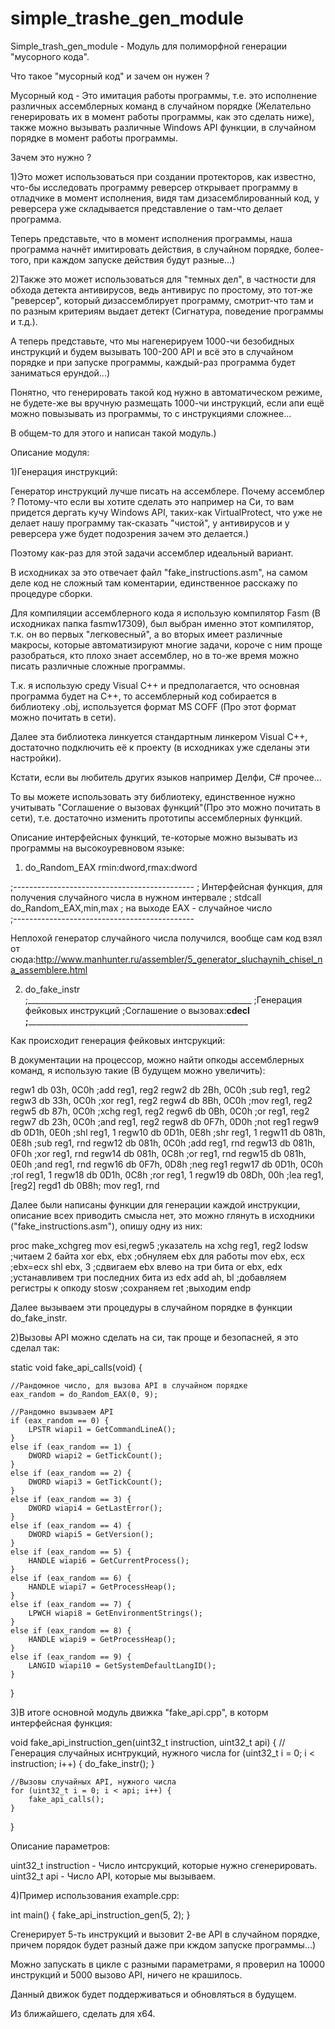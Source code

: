 # simple_trashe_gen_module
Simple_trash_gen_module - Модуль для полиморфной генерации "мусорного кода".

Что такое "мусорный код" и зачем он нужен ?

Мусорный код - Это имитация работы программы, т.е. это исполнение различных ассемблерных команд в случайном порядке (Желательно генерировать их в момент работы программы, как это сделать ниже), также можно вызывать различные Windows API функции, в случайном порядке в момент работы программы.

Зачем это нужно ?

1)Это может использоваться при создании протекторов, как известно, что-бы исследовать программу реверсер открывает программу в отладчике в момент исполнения, видя там дизасемблированный код, у реверсера уже складывается представление о там-что делает программа.

Теперь представьте, что в момент исполнения программы, наша программа начнёт имитировать действия, в случайном порядке, более-того, при каждом запуске действия будут разные...)

2)Также это может использоваться для "темных дел", в частности для обхода детекта антивирусов, ведь антивирус по простому, это тот-же "реверсер", который дизассемблирует программу, смотрит-что там и по разным критериям выдает детект (Сигнатура, поведение программы и т.д.).

А теперь представьте, что мы нагенерируем 1000-чи безобидных инструкций и будем вызывать 100-200 API и всё это в случайном порядке и при запуске программы, каждый-раз программа будет заниматься ерундой...)

Понятно, что генерировать такой код нужно в автоматическом режиме, не будете-же вы вручную размещать 1000-чи инструкций, если апи ещё можно повызывать из программы, то с инструкциями сложнее...

В общем-то для этого и написан такой модуль.)

Описание модуля:

1)Генерация инструкций:

Генератор инструкций лучше писать на ассемблере. Почему ассемблер ? Потому-что если вы хотите сделать это например на Си, то вам придется дергать кучу Windows API, таких-как VirtualProtect, что уже не делает нашу программу так-сказать "чистой", у антивирусов и у реверсера уже будет подозрения зачем это делается.)

Поэтому как-раз для этой задачи ассемблер идеальный вариант.

В исходниках за это отвечает файл "fake_instructions.asm", на самом деле код не сложный там коментарии, единственное расскажу по процедуре сборки.

Для компиляции ассемблерного кода я использую компилятор Fasm (В исходниках папка fasmw17309), был выбран именно этот компилятор, т.к. он во первых "легковесный", а во вторых имеет различные макросы, которые автоматизируют многие задачи, короче с ним проще разобраться, кто плохо знает ассемблер, но в то-же время можно писать различные сложные программы.

Т.к. я использую среду Visual C++ и предполагается, что основная программа будет на С++, то ассемблерный код собирается в библиотеку .obj, используется формат MS COFF (Про этот формат можно почитать в сети).

Далее эта библиотека линкуется стандартным линкером Visual C++, достаточно подключить её к проекту (в исходниках уже сделаны эти настройки).

Кстати, если вы любитель других языков например Делфи, C# прочее...

То вы можете использовать эту библиотеку, единственное нужно учитывать "Соглашение о вызовах функций"(Про это можно почитать в сети), т.е. достаточно изменить прототипы ассемблерных функций.

Описание интерфейсных функций, те-которые можно вызывать из программы на высокоуревновом языке:

1. do_Random_EAX rmin:dword,rmax:dword

;---------------------------------------------
; Интерфейсная функция, для получения случайного числа в нужном интервале
; stdcall do_Random_EAX,min,max
; на выходе EAX - случайное число    
;---------------------------------------------

Неплохой генератор случайного числа получился, вообще сам код взял от сюда:http://www.manhunter.ru/assembler/5_generator_sluchaynih_chisel_na_assemblere.html

2. do_fake_instr   
;________________________________________________________
;Генерация фейковых инструкций
;Соглашение о вызовах:__cdecl
;_________________________________________________________

Как происходит генерация фейковых интсрукций:

В документации на процессор, можно найти опкоды ассемблерных команд, я использую такие (В будущем можно увеличить):

regw1   db 03h, 0C0h ;add reg1, reg2
regw2   db 2Bh, 0C0h ;sub reg1, reg2
regw3   db 33h, 0C0h ;xor reg1, reg2
regw4   db 8Bh, 0C0h ;mov reg1, reg2
regw5   db 87h, 0C0h ;xchg reg1, reg2
regw6   db 0Bh, 0C0h ;or reg1, reg2
regw7   db 23h, 0C0h ;and reg1, reg2
regw8   db 0F7h, 0D0h ;not reg1
regw9   db 0D1h, 0E0h ;shl reg1, 1
regw10  db 0D1h, 0E8h ;shr reg1, 1
regw11  db 081h, 0E8h ;sub reg1, rnd
regw12  db 081h, 0C0h ;add reg1, rnd
regw13  db 081h, 0F0h ;xor reg1, rnd
regw14  db 081h, 0C8h ;or reg1, rnd
regw15  db 081h, 0E0h ;and reg1, rnd
regw16  db 0F7h, 0D8h ;neg reg1
regw17  db 0D1h, 0C0h ;rol reg1, 1
regw18  db 0D1h, 0C8h ;ror reg1, 1
regw19  db 08Dh, 00h  ;lea reg1, [reg2]
regd1   db 0B8h; mov reg1, rnd

Далее были написаны функции для генерации каждой инструкции, описание всех приводить смысла нет, это можно глянуть в исходники ("fake_instructions.asm"), опишу одну из них:

proc make_xchgreg
    mov esi,regw5    ;указатель на xchg reg1, reg2
    lodsw            ;читаем 2 байта
    xor ebx, ebx     ;обнуляем ebx для работы
    mov ebx, ecx     ;ebx=ecx
    shl ebx, 3       ;сдвигаем ebx влево на три бита
    or ebx, edx      ;устанавливем три последних бита из edx
    add ah, bl       ;добавляем регистры к опкоду
    stosw            ;сохраняем
    ret              ;выходим
endp

Далее вызываем эти процедуры в случайном порядке в функции do_fake_instr.

2)Вызовы API можно сделать на си, так проще и безопасней, я это сделал так:

static void fake_api_calls(void) {

	//Рандомное число, для вызова API в случайном порядке
	eax_random = do_Random_EAX(0, 9);

	//Рандомно вызываем API
	if (eax_random == 0) {
		LPSTR wiapi1 = GetCommandLineA();
	}
	else if (eax_random == 1) {
		DWORD wiapi2 = GetTickCount();
	}
	else if (eax_random == 2) {
		DWORD wiapi3 = GetTickCount();
	}
	else if (eax_random == 3) {
		DWORD wiapi4 = GetLastError();
	}
	else if (eax_random == 4) {
		DWORD wiapi5 = GetVersion();
	}
	else if (eax_random == 5) {
		HANDLE wiapi6 = GetCurrentProcess();
	}
	else if (eax_random == 6) {
		HANDLE wiapi7 = GetProcessHeap();
	}
	else if (eax_random == 7) {
		LPWCH wiapi8 = GetEnvironmentStrings();
	}
	else if (eax_random == 8) {
		HANDLE wiapi9 = GetProcessHeap();
	}
	else if (eax_random == 9) {
		LANGID wiapi10 = GetSystemDefaultLangID();
	}
}

3)В итоге основной модуль движка "fake_api.cpp", в которм интерфейсная функция:

void fake_api_instruction_gen(uint32_t instruction, uint32_t api) {
	//Генерация случайных иснтрукций, нужного числа
	for (uint32_t i = 0; i < instruction; i++) {
		do_fake_instr();
	}

	//Вызовы случайных API, нужного числа
	for (uint32_t i = 0; i < api; i++) {
		fake_api_calls();
	}
}

Описание параметров:

uint32_t instruction - Число интсрукций, которые нужно сгенерировать.
uint32_t api - Число API, которые мы вызываем.

4)Пример использования example.cpp:

int main()
{
	fake_api_instruction_gen(5, 2);
}

Сгенерирует 5-ть инструкций и вызовит 2-ве API в случайном порядке, причем порядок будет разный даже при кждом запуске программы...)

Можно запускать в цикле с разными параметрами, я проверил на 10000 инструкций и 5000 вызово API, ничего не крашилось.

Данный движок будет поддерживаться и обновляться в будущем.

Из ближайшего, сделать для x64.
